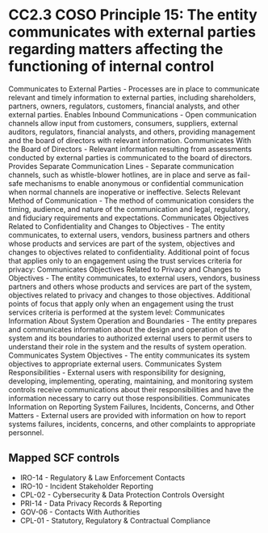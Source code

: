 # CC2.3 COSO Principle 15: The entity communicates with external parties regarding matters affecting the functioning of internal control
Communicates to External Parties - Processes are in place to communicate relevant and timely information to external parties, including shareholders, partners, owners, regulators, customers, financial analysts, and other external parties. Enables Inbound Communications - Open communication channels allow input from customers, consumers, suppliers, external auditors, regulators, financial analysts, and others, providing management and the board of directors with relevant information. Communicates With the Board of Directors - Relevant information resulting from assessments conducted by external parties is communicated to the board of directors. Provides Separate Communication Lines - Separate communication channels, such as whistle-blower hotlines, are in place and serve as fail-safe mechanisms to enable anonymous or confidential communication when normal channels are inoperative or ineffective. Selects Relevant Method of Communication - The method of communication considers the timing, audience, and nature of the communication and legal, regulatory, and fiduciary requirements and expectations. Communicates Objectives Related to Confidentiality and Changes to Objectives - The entity communicates, to external users, vendors, business partners and others whose products and services are part of the system, objectives and changes to objectives related to confidentiality. Additional point of focus that applies only to an engagement using the trust services criteria for privacy: Communicates Objectives Related to Privacy and Changes to Objectives - The entity communicates, to external users, vendors, business partners and others whose products and services are part of the system, objectives related to privacy and changes to those objectives. Additional points of focus that apply only when an engagement using the trust services criteria is performed at the system level: Communicates Information About System Operation and Boundaries - The entity prepares and communicates information about the design and operation of the system and its boundaries to authorized external users to permit users to understand their role in the system and the results of system operation. Communicates System Objectives - The entity communicates its system objectives to appropriate external users. Communicates System Responsibilities - External users with responsibility for designing, developing, implementing, operating, maintaining, and monitoring system controls receive communications about their responsibilities and have the information necessary to carry out those responsibilities. Communicates Information on Reporting System Failures, Incidents, Concerns, and Other Matters - External users are provided with information on how to report systems failures, incidents, concerns, and other complaints to appropriate personnel.
## Mapped SCF controls
- IRO-14 - Regulatory & Law Enforcement Contacts
- IRO-10 - Incident Stakeholder Reporting
- CPL-02 - Cybersecurity & Data Protection Controls Oversight
- PRI-14 - Data Privacy Records & Reporting
- GOV-06 - Contacts With Authorities
- CPL-01 - Statutory, Regulatory & Contractual Compliance
